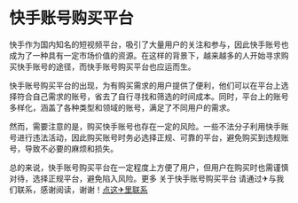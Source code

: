 # 快手账号购买平台

快手作为国内知名的短视频平台，吸引了大量用户的关注和参与，因此快手账号也成为了一种具有一定市场价值的资源。在这样的背景下，越来越多的人开始寻求购买快手账号的途径，而快手账号购买平台也应运而生。

快手账号购买平台的出现，为有购买需求的用户提供了便利，他们可以在平台上选择符合自己需求的账号，省去了自行寻找和筛选的时间成本。同时，平台上的账号多样化，涵盖了各种类型和领域的账号，满足了不同用户的需求。

然而，需要注意的是，购买快手账号也存在一定的风险。一些不法分子利用快手账号进行违法活动，因此购买账号时务必选择正规、可靠的平台，避免购买到违规账号，导致不必要的麻烦和损失。

总的来说，快手账号购买平台在一定程度上方便了用户，但用户在购买时也需谨慎对待，选择正规平台，避免陷入风险。更多 关于快手账号购买平台 请通过✈与我们联系，感谢阅读，谢谢！[点这✈里联系](https://add.k02.cc)